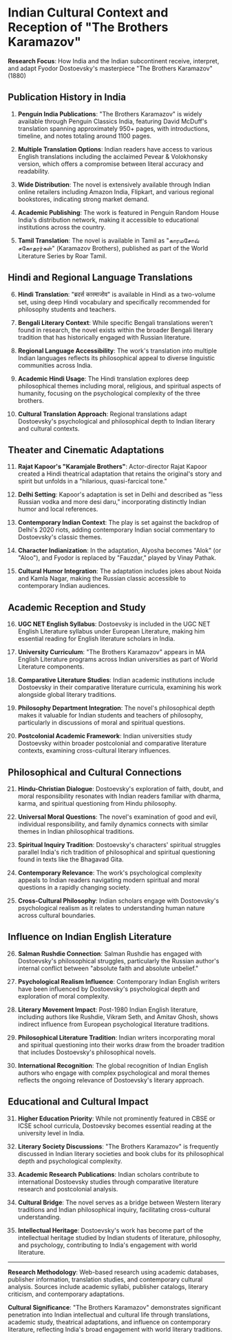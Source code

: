 # Indian Cultural Context and Reception of "The Brothers Karamazov"

**Research Focus**: How India and the Indian subcontinent receive, interpret, and adapt Fyodor Dostoevsky's masterpiece "The Brothers Karamazov" (1880)

## Publication History in India

1. **Penguin India Publications**: "The Brothers Karamazov" is widely available through Penguin Classics India, featuring David McDuff's translation spanning approximately 950+ pages, with introductions, timeline, and notes totaling around 1100 pages.

2. **Multiple Translation Options**: Indian readers have access to various English translations including the acclaimed Pevear & Volokhonsky version, which offers a compromise between literal accuracy and readability.

3. **Wide Distribution**: The novel is extensively available through Indian online retailers including Amazon India, Flipkart, and various regional bookstores, indicating strong market demand.

4. **Academic Publishing**: The work is featured in Penguin Random House India's distribution network, making it accessible to educational institutions across the country.

5. **Tamil Translation**: The novel is available in Tamil as "காரமசோவ் சகோதரர்கள்" (Karamazov Brothers), published as part of the World Literature Series by Roar Tamil.

## Hindi and Regional Language Translations

6. **Hindi Translation**: "ब्रदर्स कारमाजोव" is available in Hindi as a two-volume set, using deep Hindi vocabulary and specifically recommended for philosophy students and teachers.

7. **Bengali Literary Context**: While specific Bengali translations weren't found in research, the novel exists within the broader Bengali literary tradition that has historically engaged with Russian literature.

8. **Regional Language Accessibility**: The work's translation into multiple Indian languages reflects its philosophical appeal to diverse linguistic communities across India.

9. **Academic Hindi Usage**: The Hindi translation explores deep philosophical themes including moral, religious, and spiritual aspects of humanity, focusing on the psychological complexity of the three brothers.

10. **Cultural Translation Approach**: Regional translations adapt Dostoevsky's psychological and philosophical depth to Indian literary and cultural contexts.

## Theater and Cinematic Adaptations

11. **Rajat Kapoor's "Karamjale Brothers"**: Actor-director Rajat Kapoor created a Hindi theatrical adaptation that retains the original's story and spirit but unfolds in a "hilarious, quasi-farcical tone."

12. **Delhi Setting**: Kapoor's adaptation is set in Delhi and described as "less Russian vodka and more desi daru," incorporating distinctly Indian humor and local references.

13. **Contemporary Indian Context**: The play is set against the backdrop of Delhi's 2020 riots, adding contemporary Indian social commentary to Dostoevsky's classic themes.

14. **Character Indianization**: In the adaptation, Alyosha becomes "Alok" (or "Aloo"), and Fyodor is replaced by "Fauzdar," played by Vinay Pathak.

15. **Cultural Humor Integration**: The adaptation includes jokes about Noida and Kamla Nagar, making the Russian classic accessible to contemporary Indian audiences.

## Academic Reception and Study

16. **UGC NET English Syllabus**: Dostoevsky is included in the UGC NET English Literature syllabus under European Literature, making him essential reading for English literature scholars in India.

17. **University Curriculum**: "The Brothers Karamazov" appears in MA English Literature programs across Indian universities as part of World Literature components.

18. **Comparative Literature Studies**: Indian academic institutions include Dostoevsky in their comparative literature curricula, examining his work alongside global literary traditions.

19. **Philosophy Department Integration**: The novel's philosophical depth makes it valuable for Indian students and teachers of philosophy, particularly in discussions of moral and spiritual questions.

20. **Postcolonial Academic Framework**: Indian universities study Dostoevsky within broader postcolonial and comparative literature contexts, examining cross-cultural literary influences.

## Philosophical and Cultural Connections

21. **Hindu-Christian Dialogue**: Dostoevsky's exploration of faith, doubt, and moral responsibility resonates with Indian readers familiar with dharma, karma, and spiritual questioning from Hindu philosophy.

22. **Universal Moral Questions**: The novel's examination of good and evil, individual responsibility, and family dynamics connects with similar themes in Indian philosophical traditions.

23. **Spiritual Inquiry Tradition**: Dostoevsky's characters' spiritual struggles parallel India's rich tradition of philosophical and spiritual questioning found in texts like the Bhagavad Gita.

24. **Contemporary Relevance**: The work's psychological complexity appeals to Indian readers navigating modern spiritual and moral questions in a rapidly changing society.

25. **Cross-Cultural Philosophy**: Indian scholars engage with Dostoevsky's psychological realism as it relates to understanding human nature across cultural boundaries.

## Influence on Indian English Literature

26. **Salman Rushdie Connection**: Salman Rushdie has engaged with Dostoevsky's philosophical struggles, particularly the Russian author's internal conflict between "absolute faith and absolute unbelief."

27. **Psychological Realism Influence**: Contemporary Indian English writers have been influenced by Dostoevsky's psychological depth and exploration of moral complexity.

28. **Literary Movement Impact**: Post-1980 Indian English literature, including authors like Rushdie, Vikram Seth, and Amitav Ghosh, shows indirect influence from European psychological literature traditions.

29. **Philosophical Literature Tradition**: Indian writers incorporating moral and spiritual questioning into their works draw from the broader tradition that includes Dostoevsky's philosophical novels.

30. **International Recognition**: The global recognition of Indian English authors who engage with complex psychological and moral themes reflects the ongoing relevance of Dostoevsky's literary approach.

## Educational and Cultural Impact

31. **Higher Education Priority**: While not prominently featured in CBSE or ICSE school curricula, Dostoevsky becomes essential reading at the university level in India.

32. **Literary Society Discussions**: "The Brothers Karamazov" is frequently discussed in Indian literary societies and book clubs for its philosophical depth and psychological complexity.

33. **Academic Research Publications**: Indian scholars contribute to international Dostoevsky studies through comparative literature research and postcolonial analysis.

34. **Cultural Bridge**: The novel serves as a bridge between Western literary traditions and Indian philosophical inquiry, facilitating cross-cultural understanding.

35. **Intellectual Heritage**: Dostoevsky's work has become part of the intellectual heritage studied by Indian students of literature, philosophy, and psychology, contributing to India's engagement with world literature.

---

**Research Methodology**: Web-based research using academic databases, publisher information, translation studies, and contemporary cultural analysis. Sources include academic syllabi, publisher catalogs, literary criticism, and contemporary adaptations.

**Cultural Significance**: "The Brothers Karamazov" demonstrates significant penetration into Indian intellectual and cultural life through translations, academic study, theatrical adaptations, and influence on contemporary literature, reflecting India's broad engagement with world literary traditions.
